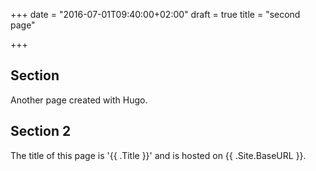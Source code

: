 +++
date = "2016-07-01T09:40:00+02:00"
draft = true
title = "second page"

+++

## Section

Another page created with Hugo.

## Section 2

The title of this page is '{{ .Title }}' and is hosted on {{ .Site.BaseURL }}.